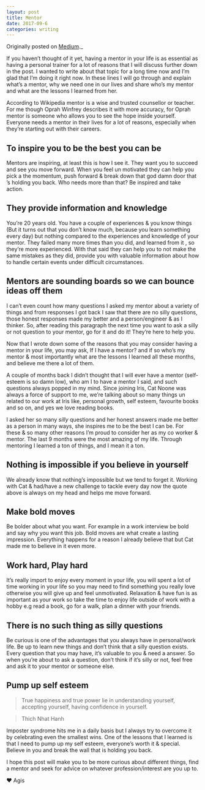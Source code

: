 ```yaml
---
layout: post
title: Mentor
date: 2017-09-6
categories: writing
---
```


Originally posted on [Medium](https://medium.com/@AgisilaosTsaras/mentor-4a299cf24e5d)._

If you haven’t thought of it yet, having a mentor in your life is as essential as having a personal trainer for a lot of reasons that I will discuss further down in the post. I wanted to write about that topic for a long time now and I’m glad that I’m doing it right now. In these lines I will go through and explain what’s a mentor, why we need one in our lives and share who’s my mentor and what are the lessons I learned from her.

According to Wikipedia mentor is a wise and trusted counsellor or teacher. For me though Oprah Winfrey describes it with more accuracy, for Oprah mentor is someone who allows you to see the hope inside yourself. Everyone needs a mentor in their lives for a lot of reasons, especially when they’re starting out with their careers.

## To inspire you to be the best you can be

Mentors are inspiring, at least this is how I see it. They want you to succeed and see you move forward. When you feel un motivated they can help you pick a the momentum, push forward & break down that god damn door that ’s holding you back. Who needs more than that? Be inspired and take action.

## They provide information and knowledge

You’re 20 years old. You have a couple of experiences & you know things (But it turns out that you don’t know much, because you learn something every day) but nothing compared to the experiences and knowledge of your mentor. They failed many more times than you did, and learned from it , so they’re more experienced. With that said they can help you to not make the same mistakes as they did, provide you with valuable information about how to handle certain events under difficult circumstances.

## Mentors are sounding boards so we can bounce ideas off them

I can’t even count how many questions I asked my mentor about a variety of things and from responses I got back I saw that there are no silly questions, those honest responses made my better and a person/engineer & as I thinker. So, after reading this paragraph the next time you want to ask a silly or not question to your mentor, go for it and do it! They’re here to help you.

Now that I wrote down some of the reasons that you may consider having a mentor in your life, you may ask, If I have a mentor? and if so who’s my mentor & most importantly what are the lessons I learned all these months, and believe me there a lot of them.

A couple of months back I didn’t thought that I will ever have a mentor (self-esteem is so damn low), who am I to have a mentor I said, and such questions always popped in my mind. Since joining Iris, Cat Noone was always a force of support to me, we’re talking about so many things un related to our work at Iris like, personal growth, self esteem, favourite books and so on, and yes we love reading books.

 I asked her so many *silly* questions and her honest answers made me better as a person in many ways, she inspires me to be the best I can be. For these & so many other reasons I’m proud to consider her as my co worker & mentor.
The last 9 months were the most amazing of my life. Through mentoring I learned a ton of things, and I mean it a ton.

## Nothing is impossible if you believe in yourself

We already know that nothing’s impossible but we tend to forget it. Working with Cat & had/have a new challenge to tackle every day now the quote above is always on my head and helps me move forward.

## Make bold moves

Be bolder about what you want. For example in a work interview be bold and say why you want this job. Bold moves are what create a lasting impression.
Everything happens for a reason
I already believe that but Cat made me to believe in it even more.

## Work hard, Play hard

It’s really import to enjoy every moment in your life, you will spent a lot of time working in your life so you may need to find something you really love otherwise you will give up and feel unmotivated. Relaxation & have fun is as important as your work so take the time to enjoy life outside of work with a hobby e.g read a book, go for a walk, plan a dinner with your friends.

## There is no such thing as silly questions

Be curious is one of the advantages that you always have in personal/work life. Be up to learn new things and don’t think that a silly question exists. Every question that you may have, it’s valuable to you & need a answer. So when you’re about to ask a question, don’t think if it’s silly or not, feel free and ask it to your mentor or someone else.

## Pump up self esteem

 > True happiness and true power lie in understanding yourself, accepting yourself, having confidence in yourself.

>Thich Nhat Hanh

Imposter syndrome hits me in a daily basis but I always try to overcome it by celebrating even the smallest wins. One of the lessons that I learned is that I need to pump up my self esteem, everyone’s worth it & special. Believe in you and break the wall that is holding you back.

I hope this post will make you to be more curious about different things, find a mentor and seek for advice on whatever profession/interest are you up to.

❤️ Agis
